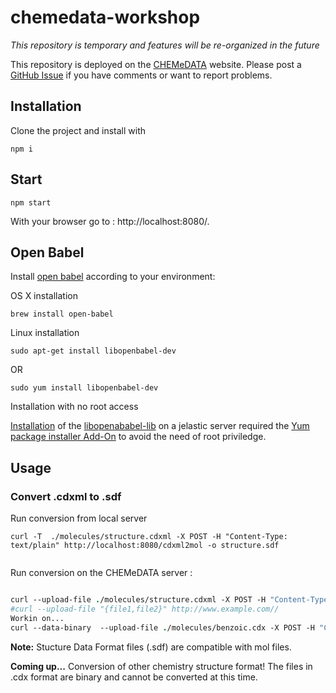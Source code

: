 # chemedata-workshop

*This repository is temporary and features will be re-organized in the future*

This repository is deployed on the [CHEMeDATA](http://jelastic.chemedata.org/) website.
Please post a [GitHub Issue](https://github.com/CHEMeDATA/chemedata-workshop/issues/new) if you have comments or want to report problems.

## Installation

Clone the project and install with

`npm i`

## Start 

`npm start`

With your browser go to : http://localhost:8080/.

## Open Babel 

Install [open babel](https://www.npmjs.com/package/openbabel) according to your environment:

OS X installation
```
brew install open-babel
```

Linux installation 

```
sudo apt-get install libopenbabel-dev
```

OR

```
sudo yum install libopenbabel-dev
```

Installation with no root access

[Installation](https://docs.jelastic.com/environment-import) of the [libopenababel-lib](https://www.npmjs.com/package/openbabel) on a jelastic server required the [Yum package installer Add-On](https://github.com/jelastic-jps/packages-installer) to avoid the need of root priviledge.

## Usage 

### Convert .cdxml to .sdf 
Run conversion from local server
```
curl -T  ./molecules/structure.cdxml -X POST -H "Content-Type: text/plain" http://localhost:8080/cdxml2mol -o structure.sdf
 
```

Run conversion on the CHEMeDATA server :
```csh

curl --upload-file ./molecules/structure.cdxml -X POST -H "Content-Type: text/plain" http://jelastic.chemedata.org/cdxml2mol -o convertedStructure.sdf
#curl --upload-file "{file1,file2}" http://www.example.com//
Workin on...
curl --data-binary  --upload-file ./molecules/benzoic.cdx -X POST -H "Content-Type: application/zip" http://jelastic.chemedata.org/cdx2mol -o convertedStructure222.sdf

```

**Note:** Stucture Data Format files (.sdf) are compatible with mol files.

**Coming up...** Conversion of other chemistry structure format! The files in .cdx format are binary and cannot be converted at this time.


